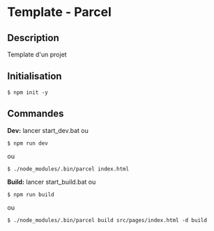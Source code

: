 # Template - Parcel

## Description

Template d'un projet

## Initialisation

```
$ npm init -y
```

## Commandes

**Dev:**
lancer start_dev.bat
ou
```
$ npm run dev
```
ou
```
$ ./node_modules/.bin/parcel index.html
```

**Build:**
lancer start_build.bat
ou
```
$ npm run build
```
ou
```
$ ./node_modules/.bin/parcel build src/pages/index.html -d build
```
